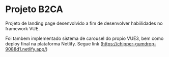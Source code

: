 # Projeto B2CA

Projeto de landing page desenvolvido a fim de desenvolver habiilidades no framework VUE.

Foi tambem implementado sistema de carousel do propio  VUE3, bem como deploy final na plataforma Netlify.
Segue link (https://chipper-gumdrop-9088d1.netlify.app/)
